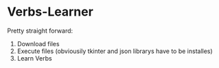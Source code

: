 # Verbs-Learner
Pretty straight forward:
1. Download files
2. Execute files (obviousily tkinter and json librarys have to be installes)
3. Learn Verbs
